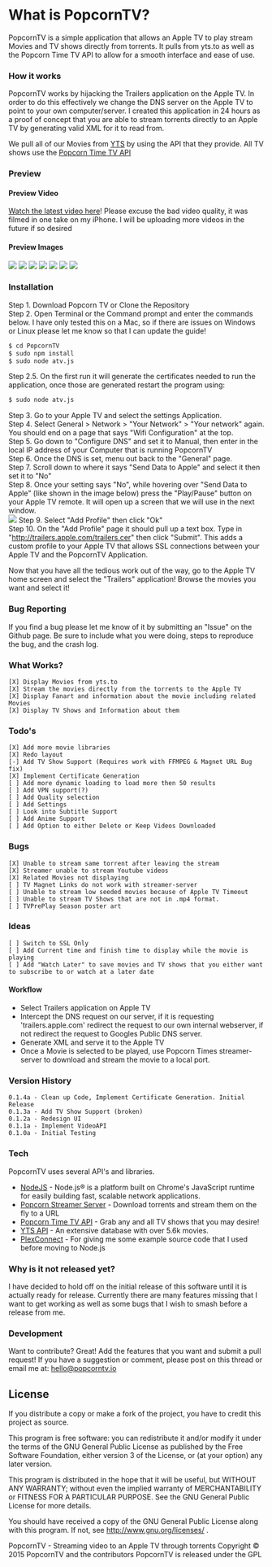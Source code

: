 # What is PopcornTV?

PopcornTV is a simple application that allows an Apple TV to play stream Movies and TV shows directly from torrents. It pulls from yts.to as well as the Popcorn Time TV API to allow for a smooth interface and ease of use.

### How it works

PopcornTV works by hijacking the Trailers application on the Apple TV. In order to do this effectively we change the DNS server on the Apple TV to point to your own computer/server. I created this application in 24 hours as a proof of concept that you are able to stream torrents directly to an Apple TV by generating valid XML for it to read from.

We pull all of our Movies from [YTS](https://yts.to/) by using the API that they provide. All TV shows use the [Popcorn Time TV API](https://git.popcorntime.io/popcorntime/eztv-api/tree/master)

### Preview
#### Preview Video
[Watch the latest video here](https://www.youtube.com/watch?v=dlnwrfkbna4)! Please excuse the bad video quality, it was filmed in one take on my iPhone. I will be uploading more videos in the future if so desired

#### Preview Images
![](http://i.imgur.com/Q8eQt73.jpg)
![](http://i.imgur.com/pW7xqmT.jpg)
![](http://i.imgur.com/uMBZnkS.png)
![](http://i.imgur.com/UXQcWfp.jpg)
![](http://i.imgur.com/OPS9vtR.jpg)
![](http://i.imgur.com/rwmXmir.png)
![](http://i.imgur.com/oD0n1NA.jpg)

### Installation

Step 1. Download Popcorn TV or Clone the Repository  
Step 2. Open Terminal or the Command prompt and enter the commands below. I have only tested this on a Mac, so if there are issues on Windows or Linux please let me know so that I can update the guide!  
```sh
$ cd PopcornTV
$ sudo npm install
$ sudo node atv.js
```
Step 2.5. On the first run it will generate the certificates needed to run the application, once those are generated restart the program using:  
```sh
$ sudo node atv.js
```
Step 3. Go to your Apple TV and select the settings Application.  
Step 4. Select General > Network > "Your Network" > "Your network" again. You should end on a page that says "Wifi Configuration" at the top.   
Step 5. Go down to "Configure DNS" and set it to Manual, then enter in the local IP address of your Computer that is running PopcornTV  
Step 6. Once the DNS is set, menu out back to the "General" page.  
Step 7. Scroll down to where it says "Send Data to Apple" and select it then set it to "No"  
Step 8. Once your setting says "No", while hovering over "Send Data to Apple" (like shown in the image below) press the "Play/Pause" button on your Apple TV remote. It will open up a screen that we will use in the next window.  
![](http://i.imgur.com/ZUwdFkq.jpg)
Step 9. Select "Add Profile" then click "Ok"  
Step 10. On the "Add Profile" page it should pull up a text box. Type in "http://trailers.apple.com/trailers.cer" then click "Submit". This adds a custom profile to your Apple TV that allows SSL connections between your Apple TV and the PopcornTV Application.  

Now that you have all the tedious work out of the way, go to the Apple TV home screen and select the "Trailers" application! Browse the movies you want and select it!

### Bug Reporting
If you find a bug please let me know of it by submitting an "Issue" on the Github page. Be sure to include what you were doing, steps to reproduce the bug, and the crash log.


### What Works?

```
[X] Display Movies from yts.to
[X] Stream the movies directly from the torrents to the Apple TV
[X] Display Fanart and information about the movie including related Movies
[X] Display TV Shows and Information about them
```

### Todo's

```
[X] Add more movie libraries
[X] Redo layout
[-] Add TV Show Support (Requires work with FFMPEG & Magnet URL Bug fix)
[X] Implement Certificate Generation
[ ] Add more dynamic loading to load more then 50 results
[ ] Add VPN support(?)
[ ] Add Quality selection
[ ] Add Settings
[ ] Look into Subtitle Support
[ ] Add Anime Support
[ ] Add Option to either Delete or Keep Videos Downloaded
```

### Bugs

```
[X] Unable to stream same torrent after leaving the stream
[X] Streamer unable to stream Youtube videos
[X] Related Movies not displaying
[ ] TV Magnet Links do not work with streamer-server
[ ] Unable to stream low seeded movies because of Apple TV Timeout
[ ] Unable to stream TV Shows that are not in .mp4 format.
[ ] TVPrePlay Season poster art
```

### Ideas
```
[ ] Switch to SSL Only
[ ] Add Current time and finish time to display while the movie is playing
[ ] Add "Watch Later" to save movies and TV shows that you either want to subscribe to or watch at a later date
```

#### Workflow
- Select Trailers application on Apple TV
- Intercept the DNS request on our server, if it is requesting 'trailers.apple.com' redirect the request to our own internal webserver, if not redirect the request to Googles Public DNS server.
- Generate XML and serve it to the Apple TV
- Once a Movie is selected to be played, use Popcorn Times streamer-server to download and stream the movie to a local port.


### Version History
```
0.1.4a - Clean up Code, Implement Certificate Generation. Initial Release
0.1.3a - Add TV Show Support (broken)
0.1.2a - Redesign UI
0.1.1a - Implement VideoAPI
0.1.0a - Initial Testing
```

### Tech

PopcornTV uses several API's and libraries.

* [NodeJS](https://nodejs.org/) - Node.js® is a platform built on Chrome's JavaScript runtime for easily building fast, scalable network applications.
* [Popcorn Streamer Server](https://git.popcorntime.io/popcorntime/streamer-server) - Download torrents and stream them on the fly to a URL
* [Popcorn Time TV API](https://git.popcorntime.io/popcorntime/eztv-api/tree/master) - Grab any and all TV shows that you may desire!
* [YTS API](https://yts.to/api) - An extensive database with over 5.6k movies.
* [PlexConnect](https://github.com/iBaa/PlexConnect) - For giving me some example source code that I used before moving to Node.js

### Why is it not released yet?

I have decided to hold off on the initial release of this software until it is actually ready for release. Currently there are many features missing that I want to get working as well as some bugs that I wish to smash before a release from me.

### Development

Want to contribute? Great! Add the features that you want and submit a pull request! If you have a suggestion or comment, please post on this thread or email me at: hello@popcorntv.io

License
----

If you distribute a copy or make a fork of the project, you have to credit this project as source.

This program is free software: you can redistribute it and/or modify
it under the terms of the GNU General Public License as published by
the Free Software Foundation, either version 3 of the License, or
(at your option) any later version.

This program is distributed in the hope that it will be useful,
but WITHOUT ANY WARRANTY; without even the implied warranty of
MERCHANTABILITY or FITNESS FOR A PARTICULAR PURPOSE.  See the
GNU General Public License for more details.

You should have received a copy of the GNU General Public License
along with this program.  If not, see http://www.gnu.org/licenses/ .


PopcornTV - Streaming video to an Apple TV through torrents
Copyright © 2015  PopcornTV and the contributors
PopcornTV is released under the GPL